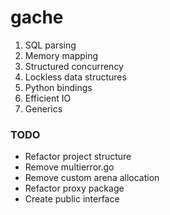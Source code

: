 # gache

1. SQL parsing
2. Memory mapping
3. Structured concurrency
4. Lockless data structures
5. Python bindings
6. Efficient IO
7. Generics

### TODO

* Refactor project structure
* Remove multierror.go
* Remove custom arena allocation
* Refactor proxy package
* Create public interface


